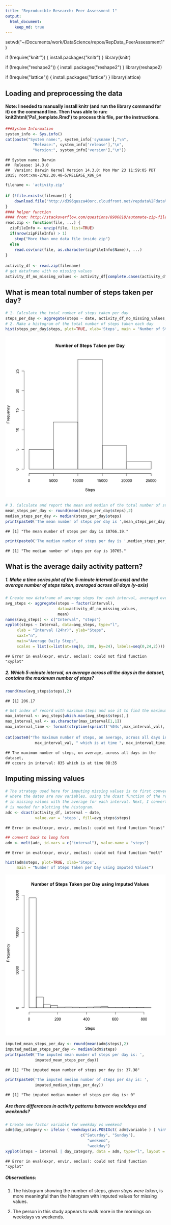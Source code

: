 ```yaml
---
title: "Reproducible Research: Peer Assessment 1"
output: 
  html_document:
    keep_md: true
---
```

setwd("~/Documents/work/DataScience/repos/RepData_PeerAssessment1")

if (!require("knitr")) {
    install.packages("knitr")
}
library(knitr)

if (!require("reshape2")) {
    install.packages("reshape2")
}
library(reshape2)

if (!require("lattice")) {
    install.packages("lattice")
}
library(lattice)
## Loading and preprocessing the data
#### Note: I needed to manually install knitr (and run the library command for it) on the command line. Then I was able to run: knit2html('Pa1_template.Rmd') to process this file, per the instructions.

```r
###System Information
system_info <- Sys.info()
cat(paste("System name:", system_info['sysname'],"\n",
            "Release:", system_info['release'],"\n",
            "Version:", system_info['version'],"\n"))
```

```
## System name: Darwin 
##  Release: 14.3.0 
##  Version: Darwin Kernel Version 14.3.0: Mon Mar 23 11:59:05 PDT 2015; root:xnu-2782.20.48~5/RELEASE_X86_64
```

```r
filename <- 'activity.zip'

if (!file.exists(filename)) { 
    download.file("http://d396qusza40orc.cloudfront.net/repdata%2Fdata%2Factivity.zip",filename)
}
#### helper function 
#### from: http://stackoverflow.com/questions/8986818/automate-zip-file-reading-in-r
read.zip <- function(file, ...) {
  zipFileInfo <- unzip(file, list=TRUE)
  if(nrow(zipFileInfo) > 1)
    stop("More than one data file inside zip")
  else
    read.csv(unz(file, as.character(zipFileInfo$Name)), ...)
}

activity_df <- read.zip(filename)
# get dataframe with no missing values
activity_df_no_missing_values <- activity_df[complete.cases(activity_df),]
```

## What is mean total number of steps taken per day?

```r
# 1. Calculate the total number of steps taken per day
steps_per_day <- aggregate(steps ~ date, activity_df_no_missing_values, sum)
# 2. Make a histogram of the total number of steps taken each day
hist(steps_per_day$steps, plot=TRUE, xlab='Steps', main = "Number of Steps Taken per Day")
```

![plot of chunk mean_total_steps](figure/mean_total_steps-1.png) 

```r
# 3. Calculate and report the mean and median of the total number of steps taken per day
mean_steps_per_day <- round(mean(steps_per_day$steps),2)
median_steps_per_day <- median(steps_per_day$steps)
print(paste0('The mean number of steps per day is ',mean_steps_per_day,'.'))
```

```
## [1] "The mean number of steps per day is 10766.19."
```

```r
print(paste0('The median number of steps per day is ',median_steps_per_day,'.'))
```

```
## [1] "The median number of steps per day is 10765."
```

## What is the average daily activity pattern?
##### 1. Make a time series plot of the 5-minute interval (x-axis) and the average number of steps taken, averaged across all days (y-axis)

```r
# Create new dataframe of average steps for each interval, averaged over all the days
avg_steps <- aggregate(steps ~ factor(interval), 
                       data=activity_df_no_missing_values, 
                       mean)
names(avg_steps) <- c("Interval", "steps")
xyplot(steps ~ Interval, data=avg_steps, type="l", 
     xlab = "Interval (24hr)", ylab="Steps", 
     xaxt="n", 
     main="Average Daily Steps",
     scales = list(x=list(at=seq(0, 288, by=24), labels=seq(0,24,2))))
```

```
## Error in eval(expr, envir, enclos): could not find function "xyplot"
```
##### 2. Which 5-minute interval, on average across all the days in the dataset, contains the maximum number of steps?

```r
round(max(avg_steps$steps),2)
```

```
## [1] 206.17
```

```r
# Get index of record with maximum steps and use it to find the maximum interval
max_interval <- avg_steps[which.max(avg_steps$steps),]
max_interval_val <- as.character(max_interval[1,1])
max_interval_time <- format(strptime(sprintf('%04s',max_interval_val), "%H%M"),"%H:%M")

cat(paste0("The maximum number of steps, on average, across all days in the dataset, \noccurs in interval: ", 
             max_interval_val, " which is at time ", max_interval_time,"\n"))
```

```
## The maximum number of steps, on average, across all days in the dataset, 
## occurs in interval: 835 which is at time 08:35
```
## Imputing missing values

```r
# The strategy used here for imputing missing values is to first convert the data to wide form
# where the dates are now variables, using the dcast function of the reshape2 package and fill 
# in missing values with the average for each interval. Next, I convert back to long form which
# is needed for plotting the histogram.
adc <- dcast(activity_df, interval ~ date, 
             value.var = 'steps', fill=avg_steps$steps)
```

```
## Error in eval(expr, envir, enclos): could not find function "dcast"
```

```r
## convert back to long form
adm <- melt(adc, id.vars = c("interval"), value.name = "steps")
```

```
## Error in eval(expr, envir, enclos): could not find function "melt"
```

```r
hist(adm$steps, plot=TRUE, xlab='Steps', 
     main = "Number of Steps Taken per Day using Imputed Values")
```

![plot of chunk impute_missing_values](figure/impute_missing_values-1.png) 

```r
imputed_mean_steps_per_day <- round(mean(adm$steps),2)
imputed_median_steps_per_day <- median(adm$steps)
print(paste0('The imputed mean number of steps per day is: ', 
             imputed_mean_steps_per_day))
```

```
## [1] "The imputed mean number of steps per day is: 37.38"
```

```r
print(paste0('The imputed median number of steps per day is: ', 
             imputed_median_steps_per_day))
```

```
## [1] "The imputed median number of steps per day is: 0"
```

##### Are there differences in activity patterns between weekdays and weekends?

```r
# Create new factor variable for weekday vs weekend
adm$day_category <- ifelse ( weekdays(as.POSIXct( adm$variable ) ) %in% 
                                 c("Saturday", "Sunday"), 
                                    "weekend", 
                                    "weekday")
xyplot(steps ~ interval | day_category, data = adm, type="l", layout = c(1,2), ylab="Number of steps")
```

```
## Error in eval(expr, envir, enclos): could not find function "xyplot"
```
##### Observations: 
1) The histogram showing the number of steps, *given steps were taken*, is more 
 meaningful than the histogram with imputed values for missing values.

2) The person in this study appears to walk more in the mornings on weekdays vs weekends.

